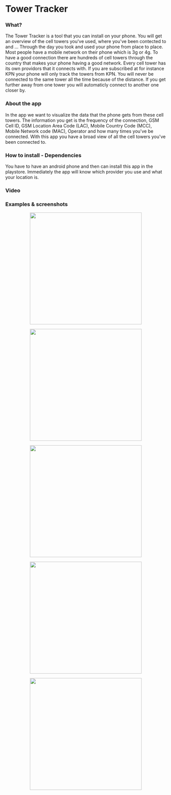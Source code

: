 # Tower Tracker

### What?
The Tower Tracker is a tool that you can install on your phone. You will get an overview of the cell towers you've used, where you've been contected to and ...
Through the day you took and used your phone from place to place. Most people have a mobile network on their phone which is 3g or 4g. To have a good connection there are hundreds of cell towers through the country that makes your phone having a good network. Every cell tower has its own providors that it connects with. If you are subscribed at for instance KPN your phone will only track the towers from KPN. You will never be connected to the same tower all the time because of the distance. If you get further away from one tower you will automaticly connect to another one closer by. 

### About the app
In the app we want to visualize the data that the phone gets from these cell towers. The information you get is the frequency of the connection, GSM Cell ID, GSM Location Area Code (LAC), Mobile Country Code (MCC), Mobile Network code (MAC), Operator and how many times you've be connected.
With this app you have a broad view of all the cell towers you've been connected to.

### How to install - Dependencies
You have to have an android phone and then can install this app in the playstore. Immediately  the app will know which provider you use and what your location is. 

### Video
<p align="center">
  <vid src="Video01.mov" width="350"/>
</p>

### Examples & screenshots
<p align="center">
  <img src="Map1-page-001.jpg" width="350"/>
</p>

<p align="center">
  <img src="Map2-page-001.jpg" width="350"/>
</p>

<p align="center">
  <img src="Map3-page-001.jpg" width="350"/>
</p>

<p align="center">
  <img src="Signal-Strength-page-001.jpg" width="350"/>
</p>

<p align="center">
  <img src="Connection-Time-page-001.jpg" width="350"/>
</p>
